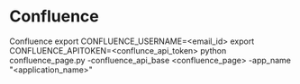 # Confluence
Confluence
export CONFLUENCE_USERNAME=<email_id>
export CONFLUENCE_APITOKEN=<conflunce_api_token>
python confluence_page.py -confluence_api_base <confluence_page>  -app_name "<application_name>"
